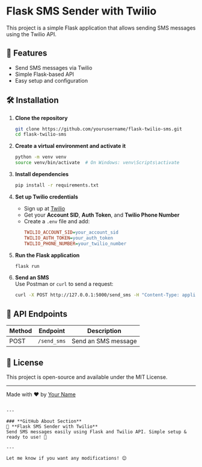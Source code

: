 # Flask SMS Sender with Twilio

This project is a simple Flask application that allows sending SMS messages using the Twilio API.

## 🚀 Features
- Send SMS messages via Twilio
- Simple Flask-based API
- Easy setup and configuration

## 🛠️ Installation

1. **Clone the repository**
   ```bash
   git clone https://github.com/yourusername/flask-twilio-sms.git
   cd flask-twilio-sms
   ```

2. **Create a virtual environment and activate it**
   ```bash
   python -m venv venv
   source venv/bin/activate  # On Windows: venv\Scripts\activate
   ```

3. **Install dependencies**
   ```bash
   pip install -r requirements.txt
   ```

4. **Set up Twilio credentials**
   - Sign up at [Twilio](https://www.twilio.com/)
   - Get your **Account SID**, **Auth Token**, and **Twilio Phone Number**
   - Create a `.env` file and add:
     ```ini
     TWILIO_ACCOUNT_SID=your_account_sid
     TWILIO_AUTH_TOKEN=your_auth_token
     TWILIO_PHONE_NUMBER=your_twilio_number
     ```

5. **Run the Flask application**
   ```bash
   flask run
   ```

6. **Send an SMS**  
   Use Postman or `curl` to send a request:  
   ```bash
   curl -X POST http://127.0.0.1:5000/send_sms -H "Content-Type: application/json" -d '{"to":"+94771234567", "message":"Hello from Flask!"}'
   ```

## 📜 API Endpoints
| Method | Endpoint      | Description      |
|--------|-------------|------------------|
| POST   | `/send_sms` | Send an SMS message |

## 📌 License
This project is open-source and available under the MIT License.

---
Made with ❤️ by [Your Name](https://github.com/yourusername)
```

---

### **GitHub About Section**  
📲 **Flask SMS Sender with Twilio**  
Send SMS messages easily using Flask and Twilio API. Simple setup & ready to use! 🚀  

---

Let me know if you want any modifications! 😊
